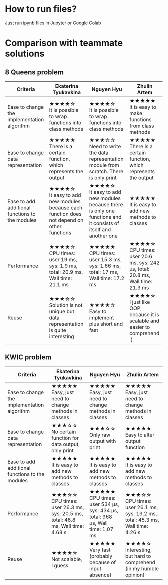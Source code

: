 # How to run files?
Just run ipynb files in Jupyter or Google Colab 
# Comparison with teammate solutions
## 8 Queens problem
|Criteria | Ekaterina Tyukavkina | Nguyen Hyu | Zhulin Artem |
|---|---|---|---|
| Ease to change the implementation algorithm | ★★★★☆ <br> It is possible to wrap functions into class methods | ★★★★☆ <br> It is possible to wrap functions into class methods | ★★★★★ <br> It is easy to make functions from class methods|
| Ease to change data representation | ★★★★★ <br> There is a certain function, which represents the output | ★★★☆☆ <br> Need to write the data representation module from scratch. There is only print | ★★★★★  <br> There is a certain function, which represents the output |
| Ease to add additional functions to the modules | ★★★★☆ <br> It easy to add new modules because each function does not depend on other functions |  ★★★★☆ <br> It easy to add new modules because there is only one functions and it consists of itself and another one | ★★★★★ <br> It is easy to add new methods to classes |
| Performance | ★★★★☆ <br> CPU times: user 19 ms, sys: 1.9 ms, total: 20.9 ms, Wall time: 21.1 ms | ★★★★★ <br> CPU times: user 15.3 ms, sys: 1.66 ms, total: 17 ms, Wall time: 17.2 ms | ★★★★☆ <br> CPU times: user 20.6 ms, sys: 242 μs, total: 20.8 ms, Wall time: 21.3 ms |
| Reuse | ★★★☆☆ <br> Solution is not unique but data representation is quite interesting |  ★★★★☆ <br> Easy to implement plus short and fast |  ★★★★☆ <br> I just like OOP, because it is scalable and easier to comprehend :) |
## KWIC problem
|Criteria | Ekaterina Tyukavkina | Nguyen Hyu | Zhulin Artem | 
|---|---|---|---|
| Ease to change the implementation algorithm | ★★★★★ <br> Easy, just need to change methods in classes | ★★★★★ <br> Easy, just need to change methods in classes | ★★★★★ <br> Easy, just need to change methods in classes |
| Ease to change data representation | ★★★☆☆ <br> No certain function for data output, only print | ★★★☆☆ <br> Only raw output with print | ★★★★★ <br> Easy to alter output function |
| Ease to add additional functions to the modules | ★★★★★ <br> It is easy to add new methods to classes | ★★★★★ <br> It is easy to add new methods to classes | ★★★★★ <br> It is easy to add new methods to classes |
| Performance | ★★★☆☆ <br> CPU times: user 26.3 ms, sys: 20.5 ms, total: 46.8 ms, Wall time: 4.68 s | ★★★★★ <br> CPU times: user 534 μs, sys: 434 μs, total: 968 μs, Wall time: 1.07 ms | ★★★☆☆ <br> CPU times: user 26.1 ms, sys: 19.2 ms, total: 45.3 ms, Wall time: 4.26 s |
| Reuse | ★★★★☆ <br> Not scalable, I guess| ★★★★★ <br> Very fast (probably because of input absence) | ★★★★☆ <br> Interesting, but hard to comprehend (in my humble opinion)|
